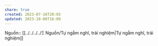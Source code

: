 ```yaml
---
share: true
created: 2023-07-16T20:03
updated: 2023-10-06T16:09
---
```

Nguồn:: [[../../../../Ξ Nguồn/Tự ngẫm nghĩ, trải nghiệm|Tự ngẫm nghĩ, trải nghiệm]]
